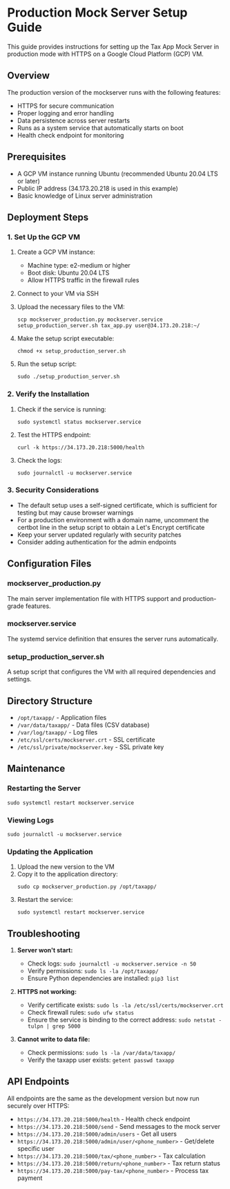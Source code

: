 # Production Mock Server Setup Guide

This guide provides instructions for setting up the Tax App Mock Server in production mode with HTTPS on a Google Cloud Platform (GCP) VM.

## Overview

The production version of the mockserver runs with the following features:
- HTTPS for secure communication
- Proper logging and error handling
- Data persistence across server restarts
- Runs as a system service that automatically starts on boot
- Health check endpoint for monitoring

## Prerequisites

- A GCP VM instance running Ubuntu (recommended Ubuntu 20.04 LTS or later)
- Public IP address (34.173.20.218 is used in this example)
- Basic knowledge of Linux server administration

## Deployment Steps

### 1. Set Up the GCP VM

1. Create a GCP VM instance:
   - Machine type: e2-medium or higher
   - Boot disk: Ubuntu 20.04 LTS
   - Allow HTTPS traffic in the firewall rules

2. Connect to your VM via SSH

3. Upload the necessary files to the VM:
   ```
   scp mockserver_production.py mockserver.service setup_production_server.sh tax_app.py user@34.173.20.218:~/
   ```

4. Make the setup script executable:
   ```
   chmod +x setup_production_server.sh
   ```

5. Run the setup script:
   ```
   sudo ./setup_production_server.sh
   ```

### 2. Verify the Installation

1. Check if the service is running:
   ```
   sudo systemctl status mockserver.service
   ```

2. Test the HTTPS endpoint:
   ```
   curl -k https://34.173.20.218:5000/health
   ```

3. Check the logs:
   ```
   sudo journalctl -u mockserver.service
   ```

### 3. Security Considerations

- The default setup uses a self-signed certificate, which is sufficient for testing but may cause browser warnings
- For a production environment with a domain name, uncomment the certbot line in the setup script to obtain a Let's Encrypt certificate
- Keep your server updated regularly with security patches
- Consider adding authentication for the admin endpoints

## Configuration Files

### mockserver_production.py
The main server implementation file with HTTPS support and production-grade features.

### mockserver.service
The systemd service definition that ensures the server runs automatically.

### setup_production_server.sh
A setup script that configures the VM with all required dependencies and settings.

## Directory Structure

- `/opt/taxapp/` - Application files
- `/var/data/taxapp/` - Data files (CSV database)
- `/var/log/taxapp/` - Log files
- `/etc/ssl/certs/mockserver.crt` - SSL certificate
- `/etc/ssl/private/mockserver.key` - SSL private key

## Maintenance

### Restarting the Server
```
sudo systemctl restart mockserver.service
```

### Viewing Logs
```
sudo journalctl -u mockserver.service
```

### Updating the Application
1. Upload the new version to the VM
2. Copy it to the application directory:
   ```
   sudo cp mockserver_production.py /opt/taxapp/
   ```
3. Restart the service:
   ```
   sudo systemctl restart mockserver.service
   ```

## Troubleshooting

1. **Server won't start:**
   - Check logs: `sudo journalctl -u mockserver.service -n 50`
   - Verify permissions: `sudo ls -la /opt/taxapp/`
   - Ensure Python dependencies are installed: `pip3 list`

2. **HTTPS not working:**
   - Verify certificate exists: `sudo ls -la /etc/ssl/certs/mockserver.crt`
   - Check firewall rules: `sudo ufw status`
   - Ensure the service is binding to the correct address: `sudo netstat -tulpn | grep 5000`

3. **Cannot write to data file:**
   - Check permissions: `sudo ls -la /var/data/taxapp/`
   - Verify the taxapp user exists: `getent passwd taxapp`

## API Endpoints

All endpoints are the same as the development version but now run securely over HTTPS:

- `https://34.173.20.218:5000/health` - Health check endpoint
- `https://34.173.20.218:5000/send` - Send messages to the mock server
- `https://34.173.20.218:5000/admin/users` - Get all users
- `https://34.173.20.218:5000/admin/user/<phone_number>` - Get/delete specific user
- `https://34.173.20.218:5000/tax/<phone_number>` - Tax calculation
- `https://34.173.20.218:5000/return/<phone_number>` - Tax return status
- `https://34.173.20.218:5000/pay-tax/<phone_number>` - Process tax payment 